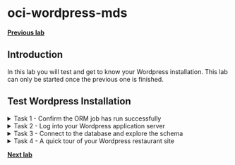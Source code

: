 # oci-wordpress-mds

**[Previous lab](./lab_preparation.md)**
## Introduction
In this lab you will test and get to know your Wordpress installation. This lab can only be started once the previous one is finished.

## Test Wordpress Installation
<details>
<summary>Task 1 - Confirm the ORM job has run successfully</summary>

1. This job typically takes 15-20 minutes so please be patient. When the job completes the RMJ icon in the top left of the ORM page will turn from orange (updating) to green and will state that the job has succeeded (see below). If it turns red then there is an issue. Scroll to the bottom of the log and use its information to diagnose the issue.

    ![OCI orm job complete](./images/OCI-orm_job_complete.png)

2. Obtaining information about the installation
    Information such as the public IP address of the Wordpress application server can be obtained by accessing the links under the Resources menu (which can be found on left hand side of the ORM RMJ page (see above).

    1. Click on the **Outputs** menu item. Here you will see values for: the database's private IP addrees; the Wordpress database user's name; the Wordpress database user's password, and the public IP address of the Wordpress application server. Note that unless you changed the passwords as part of the installation, then all other passwords will have the same value as the Wordpress user's password. This is not best practice in production and has only been done here to keep things simple for the lab.

    2. Click on the **Job resources** menu item. Here you will see in detail all the resources that went into the making of the infrastructure and Wordpress site.

</details>

<details>
<summary>Task 2 - Log into your Wordpress application server</summary>

In order to complete the rest of the lab you will need to log into the application server. This requires you to know the public IP address of the server and user credentials. The user credentials are formed of a username and a private key. To get this information perform the following steps:

1. The user name is **opc**. This user is part of the sudoers group on the application server meaning it can elevate its privileges to that of root by using the sudo command.
2. The public IP address can be obtained by clicking on the **Outputs** menu item of the ORM RMJ page. Navigate to Outputs and make a note of the Wordpress Public IP address.
3. Getting the private key is a little more difficult. The private key can be found by clicking on the **Job resources** menu item and navigating to the tls_private_key.public_private_key_pair row and then selecting the correct attribute, private_key_pem. However, even then the key will be unusable without some editing. Therefore, to make this process easier we have provided a simple tool that will help you select the correct attribute and make the necessary edits. Follow this procedure:

    1. Navigate to **Job resources**
    2. Scroll down to **tls_private_key.public_private_key_pair** row and click on **copy** (note: if your page is displaying the attributes for this resource, then first click on hide otherwise you won't be able to perform the copy)
    ![OCI orm select resources](./images/OCI-orm_select_resources.png)
    3. Open up a browser and enter: http://**public-ip-address**/formatkey.html. The screen shot below for details this. Note that because the URL is using http the browser states that the connection is insecure (i.e. the page was transmitted in the clear). However, the script within the webpage that will convert the key runs entirely within your browser and makes no calls across the internet, etc., Therefore, no information will leave your browser or PC and so the process of converting your key is secure.
    
    ![SCRIPT format key](./images/SCRIPT_format_key.png)
    4. Click in the left hand text area and then paste the copied resources into it. Now click the Format button. This will create a properly formatted pem key and will display it in the right-hand text area. An example is shown below.

    ![SCRIPT format key resource](./images/SCRIPT_format_key_resource.png)
    
    5. Now copy the formatted key. It is critically important to copy all of the key: from the very first hyphen (-) to the last. An easy way to select this block of text is to click in the right hand pane and then press ctrl-a on the keyboard. Once the text is selected, press ctrl-c to copy. Alternatively use your mouse to select all the text and then its right button to copy. The image below shows the text you must select.
    
    ![SCRIPT format key resource](./images/SCRIPT_format_key_selected.png)

    6. You now need to save the copied pem into a file. Open an edited such as Notepad and paste the copied pem into it. Give the file a name (e.g. wp.pem) and save it to your PC. 
        - If you are a **Windows user** then it does not matter too much where you save it, a suggestion would be, c:\users\your-name, e.g. c:\users\stuart\wp.pem. If you use PuTTy as an ssh client you will need to convert the pem key into PuTTy's ppk format - use PuTTyGen to do this. 
        - If you are a **linux user** then you should save the file to your user account's .ssh directory and then change its permission to 644, e.g. if your home account is /home/stuart then save the file to /home/stuart/.ssh/wp.pem then chmod 644 /home/stuart/.ssh/wp.pem.
    
    7. You should now be able to log into your application server, using ssh -i path-to-private-key opc@public-ip. An example is shown below (where the public IP address of the application server is 150.230.122.56). Be aware that the first time you log in you will be requested to confirm the authenticity of the host, to which you must answer **yes**. 
    ![APP first login](./images/APP_first_login.png)
    There will be a number of scripts and files in the opc home directory. These files are leftovers from the build. Please feel free to look at them, but please **do not attempt to run any of them** as they will most likely destroy what has been built.

</details>

<details>
<summary>Task 3 - Connect to the database and explore the schema</summary>

1. To perform this task you will need the following information:
    1. The administrative user of the database. Unless you have changed it this will be by default **admin**
    
    2. The password for the administrative user. Unless you have changed it this will be the same as the password for the wordpress db user which is detailed in the Outputs section of the ORM Job page (see **iv** below for how to navigate to Outputs).
    
    3. The name of the wordpress schema. Unless you have changed it, this will be **wordpress**. If you have changed the schema name and cannot remember it, then it can be found in the Outputs section of the ORM Job page (see **iv** below for how to navigate to Outputs).
    
    4. The private IP address of the database server. If you do not have this to hand then you can find it in the OCI console by
        - **Either** going to **Outputs** in the ORM Job page: 
            
            - If you are not already on the ORM job page navigate to it by clicking on the Hamburger Menu, select **Developer Services** and then under **Resource Manager** click on the **Jobs** link. Once in the Jobs list page click on the **ormjob** link to go to the ORM Job page. In the Job page click on **Outputs** and then copy the mds_instance_ip value. 
        
       - **Or** going to the database instance's page: 
            - Click on the Hamburger Menu and select **Databases** (do not select Oracle Database). Click on **DB Systems** (under MySQL). In the DB Systems list page click on your database's name ("MySQLInstance" unless you changed the name). In the instance's page scroll down and on the right hand side you will see a section called Endpoint and within it will be the private IP address.
    
2. If you have logged out of the application server, then re-login (see step 7 of the previous task)
    
3. Connect to the database using MySQL Shell. Use the following connection string: mysqlsh --uri admin@private-ip-address --sql and then supplying the password at the prompt. For example: 
    
    ![database login](./images/WP-db-login.png)
    
4. Once connected, use the wordpress schema (or whatever name you gave the wordpress schema) and look at its structure. Do not make any changes. For example:
    
    ![database login](./images/WP-db-schema.png)

5. Quit from the database (using **\q**) and then continue with Task 4.
    
    ![database logout](./images/WP-db-logout.png)
    
</details>

<details>
<summary>Task 4 - A quick tour of your Wordpress restaurant site</summary>

1. As a customer you can reach the restaurant site by entering ht<span>tp://</span>public-ip-address. The image below shows the home page:

    ![WP homepage](./images/WP_homepage.png)

2. If you scroll down the page you will see a (very unintersting) post. If you scroll up you can create an order by clicking on the **Order Online** link. Create an order for delivery that contains a few items, and then go to the checkout. Checkout as a guest - see below for a typical entry. Scroll down the screen and set the Payment Method to be Test Payment. Click on the Place Order button.

    ![WP checkout](./images/WP_checkout.png)

3. Once you have placed the order you should see an Order Confirmation screen. This is what the customer sees. As the owner/adminstrator of the site you will have to process the order. To do this you need to log in as the Wordpress administrator. You can achieve this by entering ht<span>tp://</span>public-ip-address/wp-admin and then entering the requested credentials. For example:

    ![WP wp wp admin](./images/WP_wp_admin.png)

4. Once you have logged in you will arrive at the admin dashboard. 

    ![WP wp admin dashboard](./images/WP_admin_dashboard.png)

5. Click on RestroPress and change the order status to Completed for the order you made as a customer.

   ![WP wp admin complete](./images/WP_complete_order.png)

6. If you have time click on Food Items and explore its options.

</details>

**[Next lab](./mds_enable_ha.md)**

